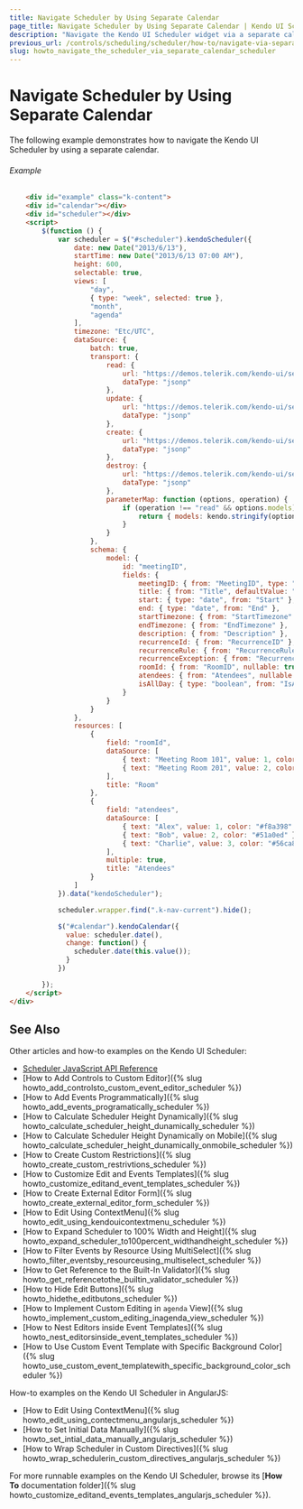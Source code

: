 ```yaml
---
title: Navigate Scheduler by Using Separate Calendar
page_title: Navigate Scheduler by Using Separate Calendar | Kendo UI Scheduler
description: "Navigate the Kendo UI Scheduler widget via a separate calendar."
previous_url: /controls/scheduling/scheduler/how-to/navigate-via-separate-calendar
slug: howto_navigate_the_scheduler_via_separate_calendar_scheduler
---
```


# Navigate Scheduler by Using Separate Calendar

The following example demonstrates how to navigate the Kendo UI Scheduler by using a separate calendar.

###### Example

```html
    <div id="example" class="k-content">
    <div id="calendar"></div>
    <div id="scheduler"></div>
    <script>
        $(function () {
            var scheduler = $("#scheduler").kendoScheduler({
                date: new Date("2013/6/13"),
                startTime: new Date("2013/6/13 07:00 AM"),
                height: 600,
                selectable: true,
                views: [
                    "day",
                    { type: "week", selected: true },
                    "month",
                    "agenda"
                ],
                timezone: "Etc/UTC",
                dataSource: {
                    batch: true,
                    transport: {
                        read: {
                            url: "https://demos.telerik.com/kendo-ui/service/meetings",
                            dataType: "jsonp"
                        },
                        update: {
                            url: "https://demos.telerik.com/kendo-ui/service/meetings/update",
                            dataType: "jsonp"
                        },
                        create: {
                            url: "https://demos.telerik.com/kendo-ui/service/meetings/create",
                            dataType: "jsonp"
                        },
                        destroy: {
                            url: "https://demos.telerik.com/kendo-ui/service/meetings/destroy",
                            dataType: "jsonp"
                        },
                        parameterMap: function (options, operation) {
                            if (operation !== "read" && options.models) {
                                return { models: kendo.stringify(options.models) };
                            }
                        }
                    },
                    schema: {
                        model: {
                            id: "meetingID",
                            fields: {
                                meetingID: { from: "MeetingID", type: "number" },
                                title: { from: "Title", defaultValue: "No title", validation: { required: true} },
                                start: { type: "date", from: "Start" },
                                end: { type: "date", from: "End" },
                                startTimezone: { from: "StartTimezone" },
                                endTimezone: { from: "EndTimezone" },
                                description: { from: "Description" },
                                recurrenceId: { from: "RecurrenceID" },
                                recurrenceRule: { from: "RecurrenceRule" },
                                recurrenceException: { from: "RecurrenceException" },
                                roomId: { from: "RoomID", nullable: true },
                                atendees: { from: "Atendees", nullable: true },
                                isAllDay: { type: "boolean", from: "IsAllDay" }
                            }
                        }
                    }
                },
                resources: [
                    {
                        field: "roomId",
                        dataSource: [
                            { text: "Meeting Room 101", value: 1, color: "#6eb3fa" },
                            { text: "Meeting Room 201", value: 2, color: "#f58a8a" }
                        ],
                        title: "Room"
                    },
                    {
                        field: "atendees",
                        dataSource: [
                            { text: "Alex", value: 1, color: "#f8a398" },
                            { text: "Bob", value: 2, color: "#51a0ed" },
                            { text: "Charlie", value: 3, color: "#56ca85" }
                        ],
                        multiple: true,
                        title: "Atendees"
                    }
                ]
            }).data("kendoScheduler");

          	scheduler.wrapper.find(".k-nav-current").hide();

          	$("#calendar").kendoCalendar({
              value: scheduler.date(),
              change: function() {
                scheduler.date(this.value());
              }
            })

        });
    </script>
</div>

```

## See Also

Other articles and how-to examples on the Kendo UI Scheduler:

* [Scheduler JavaScript API Reference](/api/javascript/ui/scheduler)
* [How to Add Controls to Custom Editor]({% slug howto_add_controlsto_custom_event_editor_scheduler %})
* [How to Add Events Programmatically]({% slug howto_add_events_programatically_scheduler %})
* [How to Calculate Scheduler Height Dynamically]({% slug howto_calculate_scheduler_height_dunamically_scheduler %})
* [How to Calculate Scheduler Height Dynamically on Mobile]({% slug howto_calculate_scheduler_height_dunamically_onmobile_scheduler %})
* [How to Create Custom Restrictions]({% slug howto_create_custom_restrivtions_scheduler %})
* [How to Customize Edit and Events Templates]({% slug howto_customize_editand_event_templates_scheduler %})
* [How to Create External Editor Form]({% slug howto_create_external_editor_form_scheduler %})
* [How to Edit Using ContextMenu]({% slug howto_edit_using_kendouicontextmenu_scheduler %})
* [How to Expand Scheduler to 100% Width and Height]({% slug howto_expand_scheduler_to100percent_widthandheight_scheduler %})
* [How to Filter Events by Resource Using MultiSelect]({% slug howto_filter_eventsby_resourceusing_multiselect_scheduler %})
* [How to Get Reference to the Built-In Validator]({% slug howto_get_referencetothe_builtin_validator_scheduler %})
* [How to Hide Edit Buttons]({% slug howto_hidethe_editbutons_scheduler %})
* [How to Implement Custom Editing in `agenda` View]({% slug howto_implement_custom_editing_inagenda_view_scheduler %})
* [How to Nest Editors inside Event Templates]({% slug howto_nest_editorsinside_event_templates_scheduler %})
* [How to Use Custom Event Template with Specific Background Color]({% slug howto_use_custom_event_templatewith_specific_background_color_scheduler %})

How-to examples on the Kendo UI Scheduler in AngularJS:

* [How to Edit Using ContextMenu]({% slug howto_edit_using_contectmenu_angularjs_scheduler %})
* [How to Set Initial Data Manually]({% slug howto_set_intial_data_manually_angularjs_scheduler %})
* [How to Wrap Scheduler in Custom Directives]({% slug howto_wrap_schedulerin_custom_directives_angularjs_scheduler %})

For more runnable examples on the Kendo UI Scheduler, browse its [**How To** documentation folder]({% slug howto_customize_editand_events_templates_angularjs_scheduler %}).
